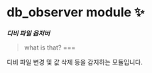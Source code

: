  db_observer module ✨️
===

___**디비 파일 옵저버**___

> what is that?
===

디비 파일 변경 및 값 삭제 등을 감지하는 모듈입니다.
